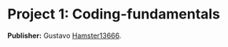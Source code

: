 # Project 1: Coding-fundamentals
**Publisher:** Gustavo [Hamster13666](https://codeforces.com/profile/Gustavo13).